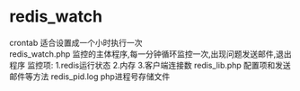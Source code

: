 # redis_watch
crontab 适合设置成一个小时执行一次<br>
redis_watch.php 监控的主体程序,每一分钟循环监控一次,出现问题发送邮件,退出程序
				        监控项: 1.redis运行状态 2.内存   3.客户端连接数 
redis_lib.php   配置项和发送邮件等方法
redis_pid.log   php进程号存储文件
